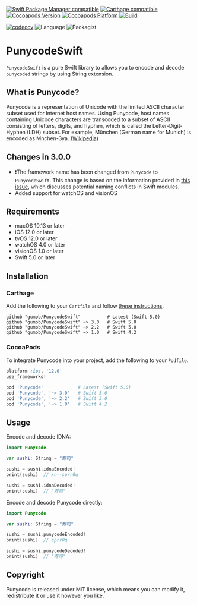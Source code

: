 [![Swift Package Manager compatible](https://img.shields.io/badge/Swift_Package_Manager-compatible-orange)](https://github.com/gumob/PunycodeSwift)
[![Carthage compatible](https://img.shields.io/badge/Carthage-compatible-4BC51D.svg)](https://github.com/gumob/PunycodeSwift)
[![Cocoapods Version](https://img.shields.io/cocoapods/v/Punycode.svg)](https://cocoapods.org/pods/Punycode)
[![Cocoapods Platform](https://img.shields.io/cocoapods/p/Punycode.svg)](https://cocoadocs.org/docsets/Punycode)
[![Build](https://github.com/gumob/PunycodeSwift/actions/workflows/main.yml/badge.svg)](https://github.com/gumob/PunycodeSwift/actions/workflows/main.yml)
<!-- [![Build Status](https://travis-ci.com/gumob/PunycodeSwift.svg?branch=master)](https://travis-ci.com/gumob/PunycodeSwift) -->
[![codecov](https://codecov.io/gh/gumob/PunycodeSwift/branch/master/graph/badge.svg)](https://codecov.io/gh/gumob/PunycodeSwift)
![Language](https://img.shields.io/badge/Language-Swift%205.0-orange.svg)
![Packagist](https://img.shields.io/packagist/l/doctrine/orm.svg)

# PunycodeSwift

<code>PunycodeSwift</code> is a pure Swift library to allows you to encode and decode `punycoded` strings by using String extension.

## What is Punycode?

Punycode is a representation of Unicode with the limited ASCII character subset used for Internet host names. Using Punycode, host names containing Unicode characters are transcoded to a subset of ASCII consisting of letters, digits, and hyphen, which is called the Letter-Digit-Hyphen (LDH) subset. For example, München (German name for Munich) is encoded as Mnchen-3ya. [(Wikipedia)](https://en.wikipedia.org/wiki/Punycode)

## Changes in 3.0.0

- ❗The framework name has been changed from `Punycode` to `PunycodeSwift`. This change is based on the information provided in [this issue](https://github.com/swiftlang/swift/issues/56573), which discusses potential naming conflicts in Swift modules.
- Added support for watchOS and visionOS

## Requirements

- macOS 10.13 or later
- iOS 12.0 or later
- tvOS 12.0 or later
- watchOS 4.0 or later
- visionOS 1.0 or later
- Swift 5.0 or later

<!--<small>* No plans to support tvOS 11 or earlier for now</small>-->

## Installation

### Carthage

Add the following to your `Cartfile` and follow [these instructions](https://github.com/Carthage/Carthage#adding-frameworks-to-an-application).

```Certfile
github "gumob/PunycodeSwift"          # Latest (Swift 5.0)
github "gumob/PunycodeSwift" ~> 3.0   # Swift 5.0
github "gumob/PunycodeSwift" ~> 2.2   # Swift 5.0
github "gumob/PunycodeSwift" ~> 1.0   # Swift 4.2
```

### CocoaPods

To integrate Punycode into your project, add the following to your `Podfile`.

```ruby
platform :ios, '12.0'
use_frameworks!

pod 'Punycode'             # Latest (Swift 5.0)
pod 'Punycode', '~> 3.0'   # Swift 5.0
pod 'Punycode', '~> 2.2'   # Swift 5.0
pod 'Punycode', '~> 1.0'   # Swift 4.2
```

## Usage

Encode and decode IDNA:

```swift
import Punycode

var sushi: String = "寿司"

sushi = sushi.idnaEncoded!
print(sushi)  // xn--sprr0q

sushi = sushi.idnaDecoded!
print(sushi)  // "寿司"
```

Encode and decode Punycode directly:

```swift
import Punycode

var sushi: String = "寿司"

sushi = sushi.punycodeEncoded!
print(sushi)  // sprr0q

sushi = sushi.punycodeDecoded!
print(sushi)  // "寿司"
```

## Copyright

Punycode is released under MIT license, which means you can modify it, redistribute it or use it however you like.
